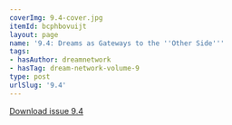 ```yaml
---
coverImg: 9.4-cover.jpg
itemId: bcphbovuijt
layout: page
name: '9.4: Dreams as Gateways to the ''Other Side'''
tags:
- hasAuthor: dreamnetwork
- hasTag: dream-network-volume-9
type: post
urlSlug: '9.4'
---
```

<a href="../files/pdfs/Volume_9/9.4-Dream-Network-Journal-Vol-9-No-4.pdf" download="">Download issue 9.4</a>